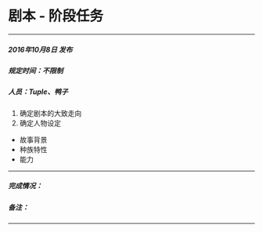 # 剧本 - 阶段任务
----
##### 2016年10月8日 发布
##### 规定时间：不限制
##### 人员：Tuple、鸭子
1. 确定剧本的大致走向
2. 确定人物设定
  - 故事背景
  - 种族特性
  - 能力
----
##### 完成情况：
##### 备注：
----
